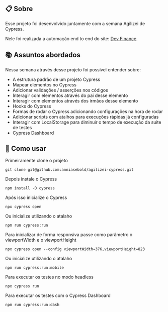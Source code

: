 ## 📋 Sobre
  Esse projeto foi desenvolvido juntamente com a semana Agilizei de Cypress.

  Nele foi realizada a automação end to end do site: [Dev Finance](https://devfinance-agilizei.netlify.app/#).

## 📚 Assuntos abordados

Nessa semana através desse projeto foi possível entender sobre:

- A estrutura padrão de um projeto Cypress
- Mapear elementos no Cypress
- Adicionar validações / asserções nos códigos
- Interagir com elementos através do pai desse elemento
- Interagir com elementos através dos irmãos desse elemento
- Hooks do Cypress
- Formas de rodar o Cypress adicionando configurações na hora de rodar
- Adicionar scripts com atalhos para execuções rápidas já configuradas
- Interagir com LocalStorage para diminuir o tempo de execução da suite de testes
- Cypress Dashboard


## 💾 Como usar

Primeiramente clone o projeto
      
    git clone git@github.com:anniasebold/agilizei-cypress.git

Depois instale o Cypress

    npm install -D cypress

Após isso inicialize o Cypress
    
    npx cypress open

Ou inicialize utilizando o atalaho

    npm run cypress:run

Para inicializar de forma responsiva passe como parâmetro o viewportWidth e o viewportHeight

    npx cypress open --config viewportWidth=376,viewportHeight=823

Ou inicialize utilizando o atalaho

    npm run cypress:run:mobile

Para executar os testes no modo headless

    npx cypress run

Para executar os testes com o Cypress Dashboard

    npm run cypress:run:dash
